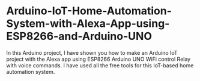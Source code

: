 # Arduino-IoT-Home-Automation-System-with-Alexa-App-using-ESP8266-and-Arduino-UNO
In this Arduino project, I have shown you how to make an Arduino IoT project with the Alexa app using ESP8266 Arduino UNO WiFi control Relay with voice commands. I have used all the free tools for this IoT-based home automation system.
